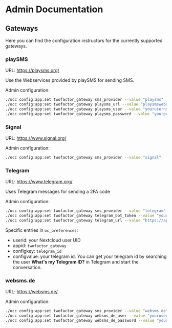 # Admin Documentation

## Gateways

Here you can find the configuration instructors for the currently supported gateways.

### playSMS
URL: https://playsms.org/

Use the Webservices provided by playSMS for sending SMS.

Admin configuration:
```bash
./occ config:app:set twofactor_gateway sms_provider --value "playsms"
./occ config:app:set twofactor_gateway playsms_url --value "playsmswebservicesurl"
./occ config:app:set twofactor_gateway playsms_user --value "yourusername"
./occ config:app:set twofactor_gateway playsms_password --value "yourpassword"
```

### Signal
URL: https://www.signal.org/

Admin configuration:
```bash
./occ config:app:set twofactor_gateway sms_provider --value "signal"
```

### Telegram
URL: https://www.telegram.org/

Uses Telegram messages for sending a 2FA code

Admin configuration:
```bash
./occ config:app:set twofactor_gateway sms_provider --value "telegram"
./occ config:app:set twofactor_gateway telegram_bot_token --value "your telegram bot api token"
./occ config:app:set twofactor_gateway telegram_url --value "https://api.telegram.org/bot"
```

Specific entries in `oc_preferences`:
- userid: your Nextcloud user UID
- appid: ``twofactor_gateway``
- configkey: ``telegram_id``
- configvalue: your telegram id. You can get your telegram id by searching the user <b>What's my Telegram ID?</b> in Telegram and start the conversation.

### websms.de
URL: https://websms.de/

Admin configuration:
```bash
./occ config:app:set twofactor_gateway sms_provider --value "websms.de"
./occ config:app:set twofactor_gateway websms_de_user --value "yourusername"
./occ config:app:set twofactor_gateway websms_de_password --value "yourpassword"
```
